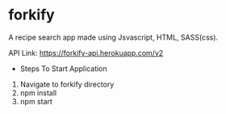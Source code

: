 # forkify

A recipe search app made using Jsvascript, HTML, SASS(css).

API Link: https://forkify-api.herokuapp.com/v2

- Steps To Start Application

1. Navigate to forkify directory
2. npm install
3. npm start
